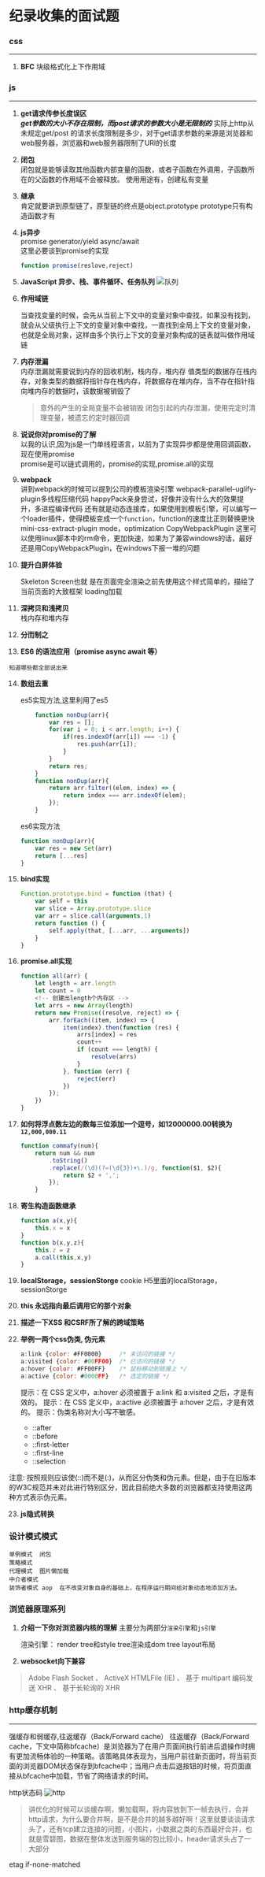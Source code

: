 # 纪录收集的面试题


### css
-----
1. **BFC**
    块级格式化上下作用域

### js
-----
1. **get请求传参长度误区**  
   ***get参数的大小不存在限制，而post请求的参数大小是无限制的***
   实际上http从未规定get/post 的请求长度限制是多少，对于get请求参数的来源是浏览器和web服务器，浏览器和web服务器限制了URl的长度
2. **闭包**  
    闭包就是能够读取其他函数内部变量的函数，或者子函数在外调用，子函数所在的父函数的作用域不会被释放。
    使用用途有，创建私有变量
3. **继承**  
    肯定就要讲到原型链了，原型链的终点是object.prototype prototype只有构造函数才有
4. **js异步**  
    promise generator/yield async/await   
    这里必要谈到promise的实现
    ```js
    function promise(reslove,reject)
    ```
5. **JavaScript 异步、栈、事件循环、任务队列**
    ![队列](./1.png)
6. **作用域链**

    当查找变量的时候，会先从当前上下文中的变量对象中查找，如果没有找到，就会从父级执行上下文的变量对象中查找，一直找到全局上下文的变量对象，也就是全局对象，这样由多个执行上下文的变量对象构成的链表就叫做作用域链

7. **内存泄漏**  
    内存泄漏就需要说到内存的回收机制，栈内存，堆内存
    值类型的数据存在栈内存，对象类型的数据将指针存在栈内存，将数据存在堆内存，当不存在指针指向堆内存的数据时，该数据被销毁了
    > 意外的产生的全局变量不会被销毁
    > 闭包引起的内存泄漏，使用完定时清理变量，被遗忘的定时器回调

8. **说说你对promise的了解**  
    以我的认识,因为js是一门单线程语言，以前为了实现异步都是使用回调函数，现在使用promise  
    promise是可以链式调用的，promise的实现,promise.all的实现
9. **webpack**  
    讲到webpack的时候可以提到公司的模板渲染引擎
    webpack-parallel-uglify-plugin多线程压缩代码
    happyPack亲身尝试，好像并没有什么大的效果提升，多进程编译代码
    还有就是动态连接库，如果使用到模板引擎，可以编写一个loader插件，使得模板变成一个`function`，function的速度比正则替换更快
    mini-css-extract-plugin
    mode，optimization
    CopyWebpackPlugin 这里可以使用linux脚本中的rm命令，更加快速，如果为了兼容windows的话，最好还是用CopyWebpackPlugin，在windows下报一堆的问题

10. **提升白屏体验**

    Skeleton Screen也就
    是在页面完全渲染之前先使用这个样式简单的，描绘了当前页面的大致框架 
    loading加载
11. **深拷贝和浅拷贝**  
    栈内存和堆内存
12. **分而制之**  

13.  **ES6 的语法应用（promise async await 等）**

    知道哪些都全部说出来
14. **数组去重**

    es5实现方法,这里利用了es5
    ```js
        function nonDup(arr){
            var res = [];
            for(var i = 0; i < arr.length; i++) {
                if(res.indexOf(arr[i]) === -1) {
                    res.push(arr[i]);
                }
            }
            return res;
        }
        function nonDup(arr){
            return arr.filter((elem, index) => {
                return index === arr.indexOf(elem);
            });
        }
    ```
    es6实现方法
    ```js
    function nonDup(arr){
        var res = new Set(arr)
        return [...res]
    }
    ```
15. **bind实现**
    ```js
    Function.prototype.bind = function (that) {
        var self = this
        var slice = Array.prototype.slice
        var arr = slice.call(arguments,1)
        return function () {
            self.apply(that, [...arr, ...arguments])
        }
    }
    ```
16. **promise.all实现**
    ```js
    function all(arr) {
        let length = arr.length
        let count = 0
        <!-- 创建出length个内存区 -->
        let arrs = new Array(length)
        return new Promise((resolve, reject) => {
            arr.forEach((item, index) => {
                item(index).then(function (res) {
                    arrs[index] = res
                    count++
                    if (count === length) {
                        resolve(arrs)
                    }
                }, function (err) {
                    reject(err)
                })
            });
        })
    }
    ```
17. **如何将浮点数左边的数每三位添加一个逗号，如12000000.00转换为`12,000,000.11`**
    ```js
    function commafy(num){
        return num && num
            .toString()
            .replace(/(\d)(?=(\d{3})+\.)/g, function($1, $2){
                return $2 + ',';
            });
        }
    ```
18. **寄生构造函数继承**

    ```js
    function a(x,y){
        this.x = x
    }
    function b(x,y,z){
        this.z = z
        a.call(this,x,y)
    }
    ```
19. **localStorage，sessionStorge**
  cookie H5里面的localStorage，sessionStorge

20. **this 永远指向最后调用它的那个对象**

21. **描述一下XSS 和CSRF所了解的跨域策略**

22. **举例一两个css伪类, 伪元素**
    ```js
    a:link {color: #FF0000}		/* 未访问的链接 */
    a:visited {color: #00FF00}	/* 已访问的链接 */
    a:hover {color: #FF00FF}	/* 鼠标移动到链接上 */
    a:active {color: #0000FF}	/* 选定的链接 */
    ```
    提示：在 CSS 定义中，a:hover 必须被置于 a:link 和 a:visited 之后，才是有效的。
    提示：在 CSS 定义中，a:active 必须被置于 a:hover 之后，才是有效的。
    提示：伪类名称对大小写不敏感。
    - ::after
    - ::before
    - ::first-letter
    - ::first-line
    - ::selection

注意: 按照规则应该使(::)而不是(:)，从而区分伪类和伪元素。但是，由于在旧版本的W3C规范并未对此进行特别区分，因此目前绝大多数的浏览器都支持使用这两种方式表示伪元素。

23. **js隐式转换**
 

### 设计模式模式
    单例模式  闭包
    策略模式  
    代理模式  图片懒加载
    中介者模式  
    装饰者模式 aop  在不改变对象自身的基础上，在程序运行期间给对象动态地添加方法。


### 浏览器原理系列

1. **介绍一下你对浏览器内核的理解**
    主要分为两部分`渲染引擎`和`js引擎`

    渲染引擎： render tree和style tree渲染成dom tree layout布局
2. **websocket向下兼容**
 > Adobe Flash Socket 、
  ActiveX HTMLFile (IE) 、
  基于 multipart 编码发送 XHR 、
  基于长轮询的 XHR
### http缓存机制
_____

强缓存和弱缓存,往返缓存（Back/Forward cache）
往返缓存（Back/Forward cache，下文中简称bfcache）是浏览器为了在用户页面间执行前进后退操作时拥有更加流畅体验的一种策略。该策略具体表现为，当用户前往新页面时，将当前页面的浏览器DOM状态保存到bfcache中；当用户点击后退按钮的时候，将页面直接从bfcache中加载，节省了网络请求的时间。

http状态码
![http](./2.png)

> 讲优化的时候可以谈缓存啊，懒加载啊，将内容放到下一帧去执行，合并http请求，为什么要合并啊，是不是合并的越多越好啊！这里就要谈谈请求头了，还有tcp建立连接的问题，小图片，小数据之类的东西最好合并，也就是雪碧图，数据在整体发送到服务端的包比较小，header请求头占了一大部分  

etag if-none-matched 
